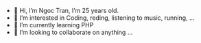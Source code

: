 - 👋 Hi, I’m Ngoc Tran, I’m 25 years old.
- 👀 I’m interested in Coding, reding, listening to music, running, ...
- 🌱 I’m currently learning PHP
- 💞️ I’m looking to collaborate on anything ...

<!---
trantuanngoctn97/trantuanngoctn97 is a ✨ special ✨ repository because its `README.md` (this file) appears on your GitHub profile.
You can click the Preview link to take a look at your changes.
--->
